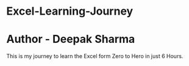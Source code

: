 # Excel-Learning-Journey
# Author - Deepak Sharma

This is my journey to learn the Excel form Zero to Hero in just 6 Hours.
